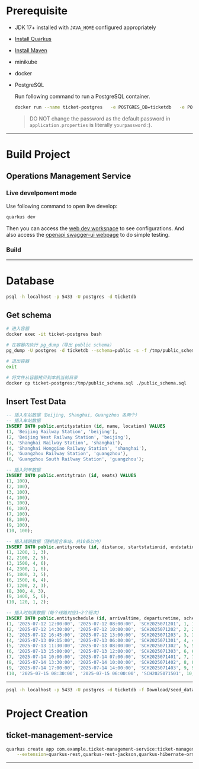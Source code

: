 # Prerequisite

- JDK 17+ installed with `JAVA_HOME` configured appropriately
- [Install Quarkus](https://quarkus.io/get-started/)
- [Install Maven](https://maven.apache.org/install.html)
- minikube
- docker
- PostgreSQL
	
	Run following command to run a PostgreSQL container.
	```bash
	docker run --name ticket-postgres   -e POSTGRES_DB=ticketdb   -e POSTGRES_USER=postgres   -e POSTGRES_PASSWORD=yourpassword   -p 5433:5432   -d postgres
	``` 
	> DO NOT change the password as the default password in `application.properties` is literally `yourpassword` :).
---

# Build Project

## Operations Management Service

### Live develpoment mode

Use following command to open live develop:
```bash
quarkus dev
```
Then you can access the [web dev workspace](http:\\localhost:8080) to see configurations.
And also access the [openapi swagger-ui webpage](http://localhost:8080/q/swagger-ui/) to do simple testing.

### Build


---

# Database
```bash
psql -h localhost -p 5433 -U postgres -d ticketdb
```
## Get schema

```bash
# 进入容器
docker exec -it ticket-postgres bash

# 在容器内执行 pg_dump（导出 public schema）
pg_dump -U postgres -d ticketdb --schema=public -s -f /tmp/public_schema.sql

# 退出容器
exit

# 将文件从容器拷贝到本机当前目录
docker cp ticket-postgres:/tmp/public_schema.sql ./public_schema.sql
```

## Insert Test Data

```sql
-- 插入车站数据（Beijing, Shanghai, Guangzhou 各两个）
-- 插入车站数据
INSERT INTO public.entitystation (id, name, location) VALUES
(1, 'Beijing Railway Station', 'beijing'),
(2, 'Beijing West Railway Station', 'beijing'),
(3, 'Shanghai Railway Station', 'shanghai'),
(4, 'Shanghai Hongqiao Railway Station', 'shanghai'),
(5, 'Guangzhou Railway Station', 'guangzhou'),
(6, 'Guangzhou South Railway Station', 'guangzhou');

-- 插入列车数据
INSERT INTO public.entitytrain (id, seats) VALUES
(1, 100),
(2, 100),
(3, 100),
(4, 100),
(5, 100),
(6, 100),
(7, 100),
(8, 100),
(9, 100),
(10, 100);

-- 插入线路数据（随机组合车站，共10条以内）
INSERT INTO public.entityroute (id, distance, startstationid, endstationid) VALUES
(1, 1200, 1, 3),
(2, 2100, 2, 5),
(3, 1500, 4, 6),
(4, 2300, 1, 6),
(5, 1800, 3, 5),
(6, 1500, 6, 4),
(7, 1200, 2, 3),
(8, 300, 4, 3),
(9, 1400, 5, 6),
(10, 120, 1, 2);

-- 插入时刻表数据（每个线路对应1~2个班次）
INSERT INTO public.entityschedule (id, arrivaltime, departuretime, schedulecode, routeid, trainid) VALUES
(1, '2025-07-12 12:00:00', '2025-07-12 08:00:00', 'SCH2025071201', 1, 1),
(2, '2025-07-12 14:30:00', '2025-07-12 10:00:00', 'SCH2025071202', 2, 2),
(3, '2025-07-12 16:45:00', '2025-07-12 13:00:00', 'SCH2025071203', 3, 3),
(4, '2025-07-13 09:15:00', '2025-07-13 06:00:00', 'SCH2025071301', 4, 4),
(5, '2025-07-13 11:30:00', '2025-07-13 08:00:00', 'SCH2025071302', 5, 5),
(6, '2025-07-13 15:00:00', '2025-07-13 12:00:00', 'SCH2025071303', 6, 6),
(7, '2025-07-14 10:00:00', '2025-07-14 07:00:00', 'SCH2025071401', 7, 7),
(8, '2025-07-14 13:30:00', '2025-07-14 10:00:00', 'SCH2025071402', 8, 8),
(9, '2025-07-14 17:00:00', '2025-07-14 14:00:00', 'SCH2025071403', 9, 9),
(10, '2025-07-15 08:30:00', '2025-07-15 06:00:00', 'SCH2025071501', 10, 10);
```
---
```bash
psql -h localhost -p 5433 -U postgres -d ticketdb -f Download/seed_data.sql
```

# Project Creation

## ticket-management-service

```bash
quarkus create app com.example.ticket-management-service:ticket-management-service \
    --extension=quarkus-rest,quarkus-rest-jackson,quarkus-hibernate-orm-panache,quarkus-smallrye-openapi,quarkus-jdbc-postgresql
```
---

